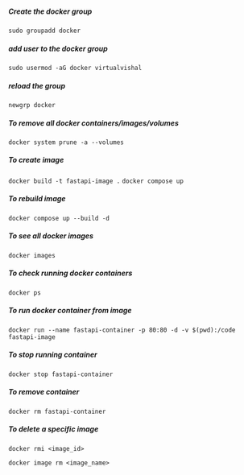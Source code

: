 ##### Create the docker group
`sudo groupadd docker`

##### add user to the docker group
`sudo usermod -aG docker virtualvishal`

##### reload the group
`newgrp docker`

##### To remove all docker containers/images/volumes
`docker system prune -a --volumes`

##### To create image
`docker build -t fastapi-image .`
`docker compose up`

##### To rebuild image
`docker compose up --build -d`

##### To see all docker images
`docker images`

##### To check running docker containers
`docker ps`

##### To run docker container from image
`docker run --name fastapi-container -p 80:80 -d -v $(pwd):/code fastapi-image`

##### To stop running container
`docker stop fastapi-container`

##### To remove container
`docker rm fastapi-container`

##### To delete a specific image
`docker rmi <image_id>`

`docker image rm <image_name>`